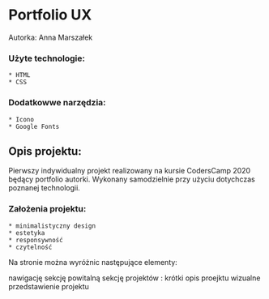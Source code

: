 # Portfolio UX

Autorka: Anna Marszałek

### Użyte technologie:

    * HTML
    * CSS

### Dodatkowwe narzędzia:

    * Icono
    * Google Fonts

## Opis projektu:

Pierwszy indywidualny projekt realizowany na kursie CodersCamp 2020 będący portfolio autorki. 
Wykonany samodzielnie przy użyciu dotychczas poznanej technologii. 
 
### Założenia projektu: 
    * minimalistyczny design
    * estetyka
    * responsywność
    * czytelność


Na stronie można wyróżnic następujące elementy:

nawigację
sekcję powitalną
sekcję projektów :
   krótki opis proejktu 
   wizualne przedstawienie projektu 
